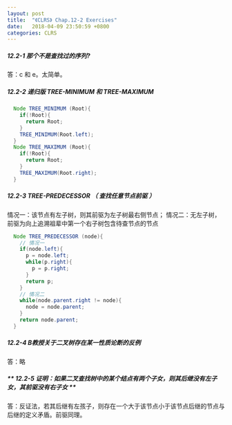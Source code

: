 ```yaml
---
layout: post
title:  "《CLRS》 Chap.12-2 Exercises"
date:   2018-04-09 23:50:59 +0800
categories: CLRS
---
```

##### **12.2-1 那个不是查找过的序列?**
答：c 和 e。太简单。

##### **12.2-2 递归版 TREE-MINIMUM 和 TREE-MAXIMUM**
```java
  Node TREE_MINIMUM (Root){
    if(!Root){
      return Root;
    }
    TREE_MINIMUM(Root.left);
  }
  Node TREE_MAXIMUM (Root){
    if(!Root){
      return Root;
    }
    TREE_MAXIMUM(Root.right);
  }
```
##### **12.2-3 TREE-PREDECESSOR （ 查找任意节点前驱 ）**
情况一：该节点有左子树，则其前驱为左子树最右侧节点；
情况二：无左子树，前驱为向上追溯祖辈中第一个右子树包含待查节点的节点
```java
  Node TREE_PREDECESSOR (node){
    // 情况一
    if(node.left){
      p = node.left;
      while(p.right){
        p = p.right;
      }
      return p;
    }
    // 情况二
    while(node.parent.right != node){
      node = node.parent;
    }
    return node.parent;
  }

```
##### **12.2-4 B教授关于二叉树存在某一性质论断的反例**
答：略

##### ** 12.2-5 证明：如果二叉查找树中的某个结点有两个子女，则其后继没有左子女，其前驱没有右子女 **
答：反证法，若其后继有左孩子，则存在一个大于该节点小于该节点后继的节点与后继的定义矛盾。前驱同理。
